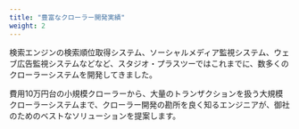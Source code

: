 ```yaml
---
title: "豊富なクローラー開発実績"
weight: 2
---
```


検索エンジンの検索順位取得システム、ソーシャルメディア監視システム、ウェブ広告監視システムなどなど、スタジオ・プラスツーではこれまでに、数多くのクローラーシステムを開発してきました。

費用10万円台の小規模クローラーから、大量のトランザクションを扱う大規模クローラーシステムまで、クローラー開発の勘所を良く知るエンジニアが、御社のためのベストなソリューションを提案します。